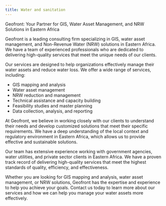 ```yaml
---
title: Water and sanitation
---
```


Geofront: Your Partner for GIS, Water Asset Management, and NRW Solutions in Eastern Africa

Geofront is a leading consulting firm specializing in GIS, water asset management, and Non-Revenue Water (NRW) solutions in Eastern Africa. We have a team of experienced professionals who are dedicated to delivering high-quality services that meet the unique needs of our clients.

Our services are designed to help organizations effectively manage their water assets and reduce water loss. We offer a wide range of services, including:

- GIS mapping and analysis
- Water asset management
- NRW reduction and management
- Technical assistance and capacity building
- Feasibility studies and master planning
- Data collection, analysis, and reporting

At Geofront, we believe in working closely with our clients to understand their needs and develop customized solutions that meet their specific requirements. We have a deep understanding of the local context and regulatory environment in Eastern Africa, which allows us to provide effective and sustainable solutions.

Our team has extensive experience working with government agencies, water utilities, and private sector clients in Eastern Africa. We have a proven track record of delivering high-quality services that meet the highest standards of quality, efficiency, and effectiveness.

Whether you are looking for GIS mapping and analysis, water asset management, or NRW solutions, Geofront has the expertise and experience to help you achieve your goals. Contact us today to learn more about our services and how we can help you manage your water assets more effectively.
